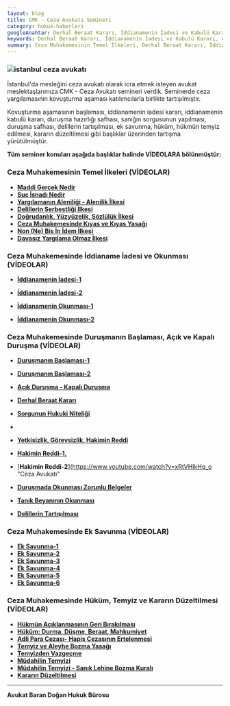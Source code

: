 ```yaml
---
layout: blog
title: CMK - Ceza Avukatı Semineri
category: hukuk-haberleri
googleAnahtar: Derhal Beraat Kararı, İddianamenin İadesi ve Kabulü Kararı, Açık-Kapalı Duruşma,  Hakimin Reddi, Ek Savunma, Temyiz ve Kararın Düzeltilmesi, İstanbul Ceza Avukatı
keywords: Derhal Beraat Kararı, İddianamenin İadesi ve Kabulü Kararı, Açık-Kapalı Duruşma,  Hakimin Reddi, Ek Savunma, Temyiz ve Kararın Düzeltilmesi, İstanbul Ceza Avukatı
summary: Ceza Muhakemesinin Temel İlkeleri, Derhal Beraat Kararı, İddianamenin İadesi, İddianamenin Kabulü Kararı, Açık-Kapalı Duruşma,  Hakimin Reddi, Delillerin Tartışılması, Ek Savunma, Temyiz ve Kararın Düzeltilmesi, İstanbul Ceza Avukatı Semineri
---
```



### ![istanbul ceza avukatı](https://camo.githubusercontent.com/f24abcba8f58bb01aef0b92787e06b188fde43a5/687474703a2f2f692e68697a6c69726573696d2e636f6d2f704244455a6e2e6a7067 "Ceza Avukatı")

İstanbul'da mesleğini ceza avukatı olarak icra etmek isteyen avukat meslektaşlarımıza CMK - Ceza Avukatı semineri verdik. Seminerde ceza yargılamasının kovuşturma aşaması katılımcılarla birlikte tartışılmıştır.

Kovuşturma aşamasının başlaması, iddianamenin iadesi kararı, iddianamenin kabulü kararı, duruşma hazırlığı safhası, sanığın sorgusunun yapılması, duruşma safhası, delillerin tartışılması, ek savunma, hüküm, hükmün temyiz edilmesi, kararın düzeltilmesi gibi başlıklar üzerinden tartışma yürütülmüştür.

**Tüm seminer konuları  aşağıda başlıklar halinde VİDEOLARA bölünmüştür:**

### Ceza Muhakemesinin Temel İlkeleri (VİDEOLAR)

* [**Maddi Gerçek Nedir**](https://www.youtube.com/watch?v=4E7vF4TsPos "Ceza Avukatı")
* [**Suç İsnadı Nedir**](https://www.youtube.com/watch?v=eNoIVdE_SlA "Ceza Avukatı")
* [**Yargılamanın Aleniliği - Alenilik İlkesi**](https://www.youtube.com/watch?v=HpYL6kmtNjE "Ceza Avukatı")
* [**Delillerin Serbestliği İlkesi**](https://www.youtube.com/watch?v=OzusaYwVjDA "Ceza Avukatı")
* [**Doğrudanlık, Yüzyüzelik, Sözlülük İlkesi**](https://www.youtube.com/watch?v=RkuZsQcz4Qo "Ceza Avukatı")
* [**Ceza Muhakemesinde Kıyas ve Kıyas Yasağı**](https://www.youtube.com/watch?v=thjaQ8YkdAM "Ceza Avukatı")
* [**Non (Ne) Bis İn İdem İlkesi**](https://www.youtube.com/watch?v=r7y-L-psh3k "Ceza Avukatı")
* [**Davasız Yargılama Olmaz İlkesi**](https://youtu.be/wykDbNDYYR4 "Ceza Avukatı")


### Ceza Muhakemesinde İddianame İadesi ve  Okunması (VİDEOLAR)

* [**İddianamenin İadesi-1**](https://www.youtube.com/watch?v=OvGIBhmVYzo "Ceza Avukatı")
* [**İddianamenin İadesi-2**](https://www.youtube.com/watch?v=355XtNWIONY "Ceza Avukatı")

* [**İddianamenin Okunması-1**](https://www.youtube.com/watch?v=QuZ1Qkczx7Y "Ceza Avukatı") 
* [**İddianamenin Okunması-2**](https://www.youtube.com/watch?v=8_zkzm28cpA "Ceza Avukatı")

### Ceza Muhakemesinde Duruşmanın Başlaması, Açık ve Kapalı Duruşma (VİDEOLAR)

* [**Duruşmanın Başlaması-1**](https://www.youtube.com/watch?v=uCijJdDa45U "Ceza Avukatı")
* [**Duruşmanın Başlaması-2**](https://www.youtube.com/watch?v=tnWrKgLMbtM "Ceza Avukatı")

 
* [**Açık Duruşma - Kapalı Duruşma**](https://www.youtube.com/watch?v=blFgCVrsxEM "Ceza Avukatı")
* [**Derhal Beraat Kararı**](https://www.youtube.com/watch?v=6kDYXp7Yds8 "Ceza Avukatı")
* [**Sorgunun Hukuki Niteliği**](https://www.youtube.com/watch?v=enLj_seIylc "Ceza Avukatı")
* 
* [**Yetkisizlik, Görevsizlik, Hakimin Reddi**](https://www.youtube.com/watch?v=jAEE4cPLBTU "Ceza Avukatı")
* [**Hakimin Reddi-1,**](https://www.youtube.com/watch?v=r2UP3_Xhr0c "Ceza Avukatı")
* [**Hakimin Reddi-2**](https://www.youtube.com/watch?v=xRtVHIkHq_o "Ceza Avukatı"

*  [**Duruşmada Okunması Zorunlu Belgeler**](https://www.youtube.com/watch?v=I0knp0jB57U "Ceza Avukatı")
*  [**Tanık Beyanının Okunması**](https://www.youtube.com/watch?v=AE46H1IZ_Og "Ceza Avukatı")
*  [**Delillerin Tartışılması**](https://www.youtube.com/watch?v=ohPEgnvb3d0 "Ceza Avukatı")

### Ceza Muhakemesinde Ek Savunma (VİDEOLAR)


* [**Ek Savunma-1**](https://www.youtube.com/watch?v=SunOiAF3TCw "Ceza Avukatı") 
* [**Ek Savunma-2**](https://youtu.be/hg0wzQrgTZQ "Ceza Avukatı")  
* [**Ek Savunma-3**]( https://www.youtube.com/watch?v=UW4D_SODeXQ "Ceza Avukatı")
* [**Ek Savunma-4**](https://www.youtube.com/watch?v=Ob2WZcSbF0M "Ceza Avukatı")
* [**Ek Savunma-5**](https://www.youtube.com/watch?v=a6-rv-ZajqI "Ceza Avukatı")
* [**Ek Savunma-6**](https://www.youtube.com/watch?v=wtAoTCuPNvw "Ceza Avukatı")

### Ceza Muhakemesinde Hüküm, Temyiz ve Kararın Düzeltilmesi (VİDEOLAR)

* [**Hükmün Açıklanmasının Geri Bırakılması**](https://www.youtube.com/watch?v=2ThrVIYSpvM "Ceza Avukatı")
* [**Hüküm: Durma, Düşme, Beraat, Mahkumiyet**](https://www.youtube.com/watch?v=UZ9JgOybirM "Ceza Avukatı")
* [**Adli Para Cezası- Hapis Cezasının Ertelenmesi**](https://www.youtube.com/watch?v=IOJ8ltlrHm4 "Ceza Avukatı")
* [**Temyiz ve Aleyhe Bozma Yasağı**](https://www.youtube.com/watch?v=Z_T5KIFvzOg "Ceza Avukatı")
* [**Temyizden Vazgeçme**](https://www.youtube.com/watch?v=7VgciFQ98CM "Ceza Avukatı")
* [**Müdahilin Temyizi**](https://www.youtube.com/watch?v=UgUw2o478Wc "Ceza Avukatı")
* [**Müdahilin Temyizi - Sanık Lehine Bozma Kuralı**](https://www.youtube.com/watch?v=hYjRd51NL6k "Ceza Avukatı")
* [**Kararın Düzeltilmesi**](https://youtu.be/wdyQq7rEPss "Ceza Avukatı")

______________________________________________________________________________________________________________________________________

**Avukat Baran Doğan Hukuk Bürosu**




